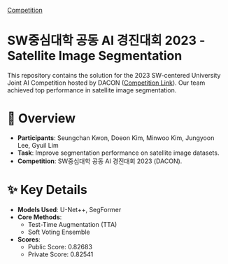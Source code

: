 [Competition](./fig/competition.png)

# SW중심대학 공동 AI 경진대회 2023 - Satellite Image Segmentation
This repository contains the solution for the 2023 SW-centered University Joint AI Competition hosted by DACON ([Competition Link](https://dacon.io/competitions/official/236092/overview/description)). Our team achieved top performance in satellite image segmentation.

# 📝 Overview
- **Participants**: Seungchan Kwon, Doeon Kim, Minwoo Kim, Jungyoon Lee, Gyuil Lim
- **Task**: Improve segmentation performance on satellite image datasets.
- **Competition**: SW중심대학 공동 AI 경진대회 2023 (DACON).

# ✨ Key Details
- **Models Used**: U-Net++, SegFormer
- **Core Methods**:
  - Test-Time Augmentation (TTA)
  - Soft Voting Ensemble
- **Scores**:
  - Public Score: 0.82683
  - Private Score: 0.82541
